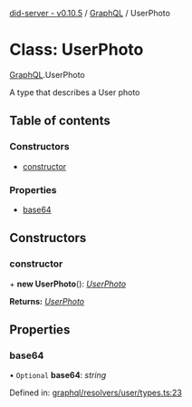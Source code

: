 [did-server - v0.10.5](../README.md) / [GraphQL](../modules/graphql.md) / UserPhoto

# Class: UserPhoto

[GraphQL](../modules/graphql.md).UserPhoto

A type that describes a User photo

## Table of contents

### Constructors

- [constructor](graphql.userphoto.md#constructor)

### Properties

- [base64](graphql.userphoto.md#base64)

## Constructors

### constructor

\+ **new UserPhoto**(): [*UserPhoto*](graphql.userphoto.md)

**Returns:** [*UserPhoto*](graphql.userphoto.md)

## Properties

### base64

• `Optional` **base64**: *string*

Defined in: [graphql/resolvers/user/types.ts:23](https://github.com/Puzzlepart/did/blob/dev/server/graphql/resolvers/user/types.ts#L23)
